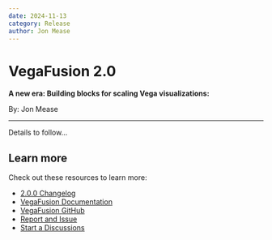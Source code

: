 ```yaml
---
date: 2024-11-13
category: Release
author: Jon Mease
---
```


# VegaFusion 2.0
**A new era: Building blocks for scaling Vega visualizations:**

By: Jon Mease

---

Details to follow...

## Learn more
Check out these resources to learn more:
 - [2.0.0 Changelog](https://github.com/hex-inc/vegafusion/releases/tag/v2.0.0)
 - [VegaFusion Documentation](https://vegafusion.io/)
 - [VegaFusion GitHub](https://github.com/hex-inc/vegafusion)
 - [Report and Issue](https://github.com/hex-inc/vegafusion/issues)
 - [Start a Discussions](https://github.com/hex-inc/vegafusion/discussions)